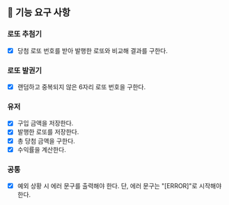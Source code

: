 ## 🎯 기능  요구 사항

### 로또 추첨기
- [X] 당첨 로또 번호를 받아 발행한 로또와 비교해 결과를 구한다.

### 로또 발권기
- [X] 랜덤하고 중복되지 않은 6자리 로또 번호을 구한다.

### 유저
- [X] 구입 금액을 저장한다.
- [X] 발행한 로또를 저장한다.
- [X] 총 당첨 금액을 구한다.
- [X] 수익률을 계산한다.

### 공통
- [X] 예외 상황 시 에러 문구를 출력해야 한다. 단, 에러 문구는 "[ERROR]"로 시작해야 한다.